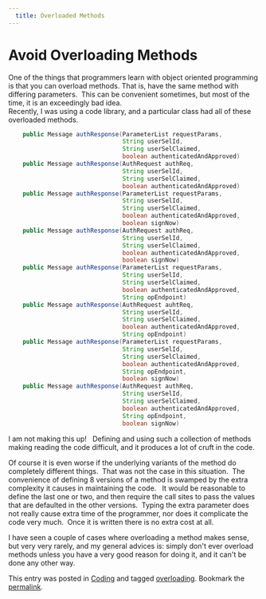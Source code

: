 ```yaml
---
  title: Overloaded Methods
---
```

#  Avoid Overloading Methods

One of the things that programmers learn with object oriented programming is that you can overload methods. That is, have the same method with differing parameters.  This can be convenient sometimes, but most of the time, it is an exceedingly bad idea.  
Recently, I was using a code library, and a particular class had all of these overloaded methods.

```java
    public Message authResponse(ParameterList requestParams,
                                String userSelId,
                                String userSelClaimed,
                                boolean authenticatedAndApproved)
    public Message authResponse(AuthRequest authReq,
                                String userSelId,
                                String userSelClaimed,
                                boolean authenticatedAndApproved)
    public Message authResponse(ParameterList requestParams,
                                String userSelId,
                                String userSelClaimed,
                                boolean authenticatedAndApproved,
                                boolean signNow)
    public Message authResponse(AuthRequest authReq,
                                String userSelId,
                                String userSelClaimed,
                                boolean authenticatedAndApproved,
                                boolean signNow)
    public Message authResponse(ParameterList requestParams,
                                String userSelId,
                                String userSelClaimed,
                                boolean authenticatedAndApproved,
                                String opEndpoint)
    public Message authResponse(AuthRequest auhtReq,
                                String userSelId,
                                String userSelClaimed,
                                boolean authenticatedAndApproved,
                                String opEndpoint)
    public Message authResponse(ParameterList requestParams,
                                String userSelId,
                                String userSelClaimed,
                                boolean authenticatedAndApproved,
                                String opEndpoint,
                                boolean signNow)
    public Message authResponse(AuthRequest authReq,
                                String userSelId,
                                String userSelClaimed,
                                boolean authenticatedAndApproved,
                                String opEndpoint,
                                boolean signNow)
```


I am not making this up!   Defining and using such a collection of methods making reading the code difficult, and it produces a lot of cruft in the code.  

Of course it is even worse if the underlying variants of the method do completely different things.  That was not the case in this situation.  The convenience of defining 8 versions of a method is swamped by the extra complexity it causes in maintaining the code.   It would be reasonable to define the last one or two, and then require the call sites to pass the values that are defaulted in the other versions.  Typing the extra parameter does not really cause extra time of the programmer, nor does it complicate the code very much.  Once it is written there is no extra cost at all.  

I have seen a couple of cases where overloading a method makes sense, but very very rarely, and my general advices is: simply don't ever overload methods unless you have a very good reason for doing it, and it can't be done any other way.

This entry was posted in [Coding](https://agiletribe.purplehillsbooks.com/category/coding/) and tagged [overloading](https://agiletribe.purplehillsbooks.com/tag/overloading/). Bookmark the [permalink](https://agiletribe.purplehillsbooks.com/2011/10/25/16-avoid-overloading-methods/ "Permalink to #16 Avoid Overloading Methods").